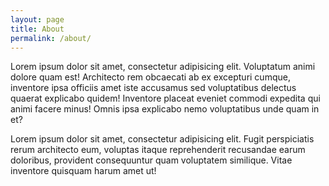 ```yaml
---
layout: page
title: About
permalink: /about/
---
```


Lorem ipsum dolor sit amet, consectetur adipisicing elit. Voluptatum animi dolore quam est! Architecto rem obcaecati ab ex excepturi cumque, inventore ipsa officiis amet iste accusamus sed voluptatibus delectus quaerat explicabo quidem! Inventore placeat eveniet commodi expedita qui animi facere minus! Omnis ipsa explicabo nemo voluptatibus unde quam in et?

Lorem ipsum dolor sit amet, consectetur adipisicing elit. Fugit perspiciatis rerum architecto eum, voluptas itaque reprehenderit recusandae earum doloribus, provident consequuntur quam voluptatem similique. Vitae inventore quisquam harum amet ut!